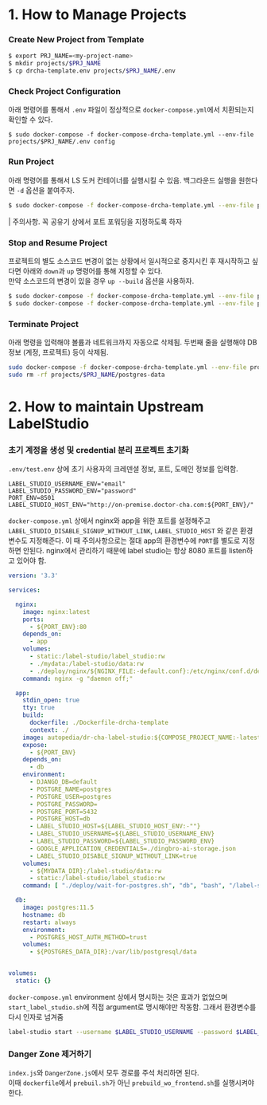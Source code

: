 

# 1. How to Manage Projects  


### Create New Project from Template

```bash
$ export PRJ_NAME=<my-project-name>
$ mkdir projects/$PRJ_NAME
$ cp drcha-template.env projects/$PRJ_NAME/.env
```  

### Check Project Configuration  
아래 명령어를 통해서 `.env` 파일이 정상적으로 `docker-compose.yml`에서 치환되는지 확인할 수 있다.  

```
$ sudo docker-compose -f docker-compose-drcha-template.yml --env-file projects/$PRJ_NAME/.env config
```

### Run Project 
아래 명령어를 통해서 LS 도커 컨테이너를 실행시킬 수 있음. 백그라운드 실행을 원한다면 `-d` 옵션을 붙여주자.   

```bash
$ sudo docker-compose -f docker-compose-drcha-template.yml --env-file projects/$PRJ_NAME/.env up --build 
```

| 주의사항. 꼭 공유기 상에서 포트 포워딩을 지정하도록 하자  


### Stop and Resume Project  
프로젝트의 별도 소스코드 변경이 없는 상황에서 일시적으로 중지시킨 후 재시작하고 싶다면 아래와 `down`과 `up` 명령어를 통해 지정할 수 있다.  
만약 소스코드의 변경이 있을 경우 `up --build` 옵션을 사용하자.  

```bash
$ sudo docker-compose -f docker-compose-drcha-template.yml --env-file projects/$PRJ_NAME/.env down
$ sudo docker-compose -f docker-compose-drcha-template.yml --env-file projects/$PRJ_NAME/.env up
```

### Terminate Project  
아래 명령을 입력해야 볼륨과 네트워크까지 자동으로 삭제됨. 
두번째 줄을 실행해야 DB 정보 (계정, 프로젝트) 등이 삭제됨.  

```bash
sudo docker-compose -f docker-compose-drcha-template.yml --env-file projects/$PRJ_NAME/.env  down --volumes
sudo rm -rf projects/$PRJ_NAME/postgres-data
```

# 2. How to maintain Upstream LabelStudio  


### 초기 계정을 생성 및 credential 분리 프로젝트 초기화  

`.env/test.env` 상에 초기 사용자의 크레덴셜 정보, 포트, 도메인 정보를 입력함.

```env
LABEL_STUDIO_USERNAME_ENV="email"
LABEL_STUDIO_PASSWORD_ENV="password"
PORT_ENV=8501
LABEL_STUDIO_HOST_ENV="http://on-premise.doctor-cha.com:${PORT_ENV}/"
```


`docker-compose.yml` 상에서 nginx와 app을 위한 포트를 설정해주고 `LABEL_STUDIO_DISABLE_SIGNUP_WITHOUT_LINK`, `LABEL_STUDIO_HOST` 와 같은 환경변수도 지정해준다. 이 때 주의사항으로는 절대 app의 환경변수에 `PORT`를 별도로 지정하면 안된다. nginx에서 관리하기 때문에 label studio는 항상 8080 포트를 listen하고 있어야 함.  


```yaml
version: '3.3'

services:

  nginx:
    image: nginx:latest
    ports:
      - ${PORT_ENV}:80
    depends_on:
      - app
    volumes:
      - static:/label-studio/label_studio:rw
      - ./mydata:/label-studio/data:rw
      - ./deploy/nginx/${NGINX_FILE:-default.conf}:/etc/nginx/conf.d/default.conf:ro
    command: nginx -g "daemon off;"

  app:
    stdin_open: true
    tty: true
    build:
      dockerfile: ./Dockerfile-drcha-template
      context: ./
    image: autopedia/dr-cha-label-studio:${COMPOSE_PROJECT_NAME:-latest}
    expose:
      - ${PORT_ENV}
    depends_on:
      - db
    environment:
      - DJANGO_DB=default
      - POSTGRE_NAME=postgres
      - POSTGRE_USER=postgres
      - POSTGRE_PASSWORD=
      - POSTGRE_PORT=5432
      - POSTGRE_HOST=db
      - LABEL_STUDIO_HOST=${LABEL_STUDIO_HOST_ENV:-""}
      - LABEL_STUDIO_USERNAME=${LABEL_STUDIO_USERNAME_ENV}
      - LABEL_STUDIO_PASSWORD=${LABEL_STUDIO_PASSWORD_ENV}
      - GOOGLE_APPLICATION_CREDENTIALS=./dingbro-ai-storage.json
      - LABEL_STUDIO_DISABLE_SIGNUP_WITHOUT_LINK=true
    volumes:
      - ${MYDATA_DIR}:/label-studio/data:rw
      - static:/label-studio/label_studio:rw
    command: [ "./deploy/wait-for-postgres.sh", "db", "bash", "/label-studio/deploy/start_label_studio.sh" ]

  db:
    image: postgres:11.5
    hostname: db
    restart: always
    environment:
      - POSTGRES_HOST_AUTH_METHOD=trust
    volumes:
      - ${POSTGRES_DATA_DIR}:/var/lib/postgresql/data


volumes:
  static: {} 

```

`docker-compose.yml` environment 상에서 명시하는 것은 효과가 없었으며 `start_label_studio.sh`에 직접 argument로 명시해야만 작동함. 그래서 환경변수를 다시 인자로 넘겨줌

```bash
label-studio start --username $LABEL_STUDIO_USERNAME --password $LABEL_STUDIO_PASSWORD
```  

### Danger Zone 제거하기  
`index.js`와 `DangerZone.js`에서 모두 경로를 주석 처리하면 된다.  
이때 `dockerfile`에서 `prebuil.sh`가 아닌 `prebuild_wo_frontend.sh`를 실행시켜야 한다. 